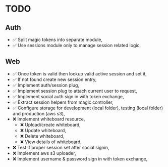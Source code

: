 # TODO

## Auth

* ✅ Split magic tokens into separate module,
* ✅ Use sessions module only to manage session related logic,

## Web

* ✅ Once token is valid then lookup valid active session and set it,
* ✅ If not found create new session entry,
* ✅ Implement auth/session plug,
* ✅ Implement session plug to attach current user to request,
* ✅ Implement social auth sign in with token exchange,
* ✅ Extract session helpers from magic controller,
* ✅ Configure storage for development (local folder), testing (local folder) and production (aws s3),
* ❌ Implement whiteboard resource,
  * ❌ Upload/create whiteboard,
  * ❌ Update whiteboard,
  * ❌ Delete whiteboard,
  * ❌ View details of whiteboard,
* ❌ Test if proper session set after social signin,
* ❌ Implement aws s3 uploader,
* ❌ Implement username & password sign in with token exchange,
